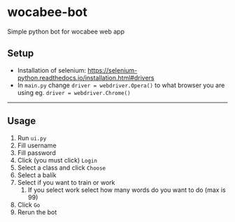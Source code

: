 # wocabee-bot
Simple python bot for wocabee web app

## Setup
* Installation of selenium: https://selenium-python.readthedocs.io/installation.html#drivers
* In `main.py` change `driver = webdriver.Opera()` to what browser you are using eg. `driver = webdriver.Chrome()`

<hr>

## Usage
1. Run `ui.py`
1. Fill username
1. Fill password
1. Click (you must click) `Login`
1. Select a class and click `Choose`
1. Select a balík
1. Select if you want to train or work
   1. If you select work select how many words do you want to do (max is 99)
1. Click `Go`
1. Rerun the bot

